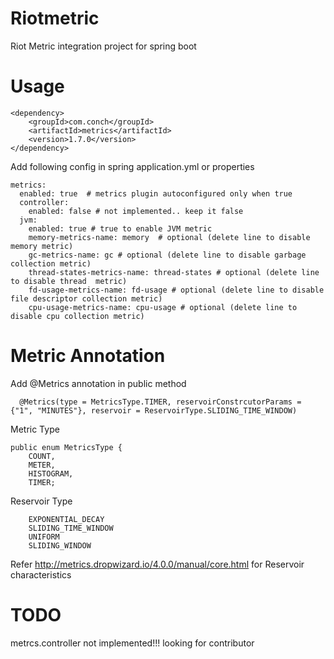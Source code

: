 # Riotmetric
Riot Metric integration project for spring boot


# Usage

```
<dependency>
    <groupId>com.conch</groupId>
    <artifactId>metrics</artifactId>
    <version>1.7.0</version>
</dependency>
```

Add following config in spring application.yml or properties

```
metrics:
  enabled: true  # metrics plugin autoconfigured only when true
  controller:
    enabled: false # not implemented.. keep it false
  jvm:  
    enabled: true # true to enable JVM metric
    memory-metrics-name: memory  # optional (delete line to disable memory metric)
    gc-metrics-name: gc # optional (delete line to disable garbage collection metric)
    thread-states-metrics-name: thread-states # optional (delete line to disable thread  metric)
    fd-usage-metrics-name: fd-usage # optional (delete line to disable file descriptor collection metric)
    cpu-usage-metrics-name: cpu-usage # optional (delete line to disable cpu collection metric)
```   

# Metric Annotation

Add @Metrics annotation in public method
```
  @Metrics(type = MetricsType.TIMER, reservoirConstrcutorParams = {"1", "MINUTES"}, reservoir = ReservoirType.SLIDING_TIME_WINDOW)
```

Metric Type
```
public enum MetricsType {
    COUNT,
    METER,
    HISTOGRAM,
    TIMER;
```

Reservoir Type

```
    EXPONENTIAL_DECAY
    SLIDING_TIME_WINDOW
    UNIFORM
    SLIDING_WINDOW
```

Refer http://metrics.dropwizard.io/4.0.0/manual/core.html for Reservoir characteristics


# TODO

metrcs.controller not implemented!!! looking for contributor

